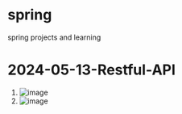 # spring
spring projects and learning

# 2024-05-13-Restful-API
1) ![image](https://github.com/sudhanshu-y/spring/assets/117539682/a24413a2-0690-4ffc-8d71-feb4c9c5257f)
2) ![image](https://github.com/sudhanshu-y/spring/assets/117539682/99ae8836-8dc1-4894-94d8-265ce9ab22af)

